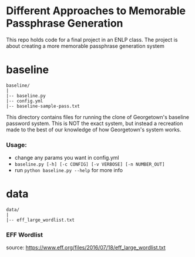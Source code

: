 # Different Approaches to Memorable Passphrase Generation
This repo holds code for a final project in an ENLP class. The project is about creating a more memorable passphrase generation system

# baseline
	baseline/
	|
	|-- baseline.py
	|-- config.yml
	|-- baseline-sample-pass.txt

	
This directory contains files for running the clone of Georgetown's baseline password system. This is NOT the
exact system, but instead a recreation made to the best of our knowledge of how Georgetown's system works. 

### Usage:
* change any params you want in config.yml
* `baseline.py [-h] [-c CONFIG] [-v VERBOSE] [-n NUMBER_OUT]`
* run `python baseline.py --help` for more info

# data
	data/
	|
	|-- eff_large_wordlist.txt

### EFF Wordlist
source: https://www.eff.org/files/2016/07/18/eff_large_wordlist.txt

